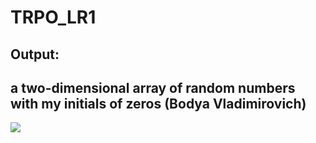# TRPO_LR1

## Output: 
## a two-dimensional array of random numbers with my initials of zeros (Bodya Vladimirovich)

![](https://github.com/Bodya70rus/TRPO_LR1/blob/main/Result.png)
